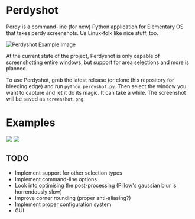 Perdyshot
=========

Perdy is a command-line (for now) Python application for Elementary OS that takes perdy screenshots. Us Linux-folk like nice stuff, too.

![Perdyshot Example Image](http://i.imgur.com/suygnfu.png)

At the current state of the project, Perdyshot is only capable of screenshotting entire windows, but support for area selections and more is planned.

To use Perdyshot, grab the latest release (or clone this repository for bleeding edge) and run `python perdyshot.py`. Then select the window you want to capture and let it do its magic. It can take a while. The screenshot will be saved as `screenshot.png`.

# Examples
![](http://i.imgur.com/HhPFWtT.png)
![](http://i.imgur.com/FZzSqWh.png)

## TODO
* Implement support for other selection types
* Implement command-line options
* Look into optimising the post-processing (Pillow's gaussian blur is horrendously slow)
* Improve corner rounding (proper anti-aliasing?)
* Implement proper configuration system
* GUI